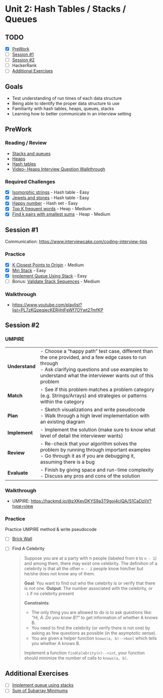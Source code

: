 # Unit 2: Hash Tables / Stacks / Queues

## TODO

- [x] [PreWork](#PreWork)
- [ ] [Session #1](#Session-1)
- [ ] [Session #2](#Session-2)
- [ ] HackerRank
- [ ] [Additional Exercises](#Additional-Exercises)

## Goals
- Test understanding of run times of each data structure
- Being able to identify the proper data structure to use
- Familiarity with hash tables, heaps, queues, stacks
- Learning how to better communicate in an interview setting
  
## PreWork
### Reading / Review

- <a href="https://guides.codepath.org/compsci/Stacks-and-Queues">Stacks and queues</a>
- <a href="https://guides.codepath.org/compsci/Heaps">Heaps</a>
- <a href="https://guides.codepath.org/compsci/Hash-Tables">Hash tables</a>
- <a href="https://www.youtube.com/playlist?list=PL7zKQzeqjecKERijhtFeWf7OYwt27mfKP">Video- Heaps Interview Question Walkthrough</a>

### Required Challenges
- [x] <a href="https://leetcode.com/problems/isomorphic-strings/description/">Isomorphic strings</a> - Hash table - Easy
- [x] <a href="https://leetcode.com/problems/jewels-and-stones/description/">Jewels and stones</a> - Hash table - Easy
- [x] <a href="https://leetcode.com/problems/happy-number/description/">Happy number</a> - Hash set - Easy
- [x] <a href="https://leetcode.com/problems/top-k-frequent-words/description/">Top K frequent words</a> - Heap - Medium
- [x] <a href="https://leetcode.com/problems/find-k-pairs-with-smallest-sums/description/">Find k pairs with smallest sums</a> - Heap - Medium

## Session #1
Communication: https://www.interviewcake.com/coding-interview-tips

### Practice
- [x] [K Closest Points to Origin](https://leetcode.com/problems/k-closest-points-to-origin/) - Medium
- [x] [Min Stack](https://leetcode.com/problems/min-stack/) - Easy
- [x] [Implement Queue Using Stack](https://leetcode.com/problems/implement-queue-using-stacks/) - Easy
- [ ] Bonus: [Validate Stack Sequences](https://leetcode.com/problems/validate-stack-sequences/) - Medium
  
### Walkthrough
- https://www.youtube.com/playlist?list=PL7zKQzeqjecKERijhtFeWf7OYwt27mfKP
  
## Session #2
### UMPIRE
|||
|-|-|
| **Understand** | - Choose a “happy path” test case, different than the one provided, and a few edge cases to run through <br />- Ask clarifying questions and use examples to understand what the interviewer wants out of this problem |
| **Match** | - See if this problem matches a problem category (e.g. Strings/Arrays) and strategies or patterns within the category |
| **Plan** | - Sketch visualizations and write pseudocode <br />- Walk through a high level implementation with an existing diagram
| **Implement** | - Implement the solution (make sure to know what level of detail the interviewer wants) |
| **Review** | - Re-check that your algorithm solves the problem by running through important examples<br />- Go through it as if you are debugging it, assuming there is a bug
| **Evaluate** | - Finish by giving space and run-time complexity <br/>- Discuss any pros and cons of the solution
### Walkthrough
- UMPIRE: https://hackmd.io/@zXKevDKYS9a3T9goj4clQA/S1CaDzIiV?type=view
### Practice
Practice UMPIRE method & write pseudocode
- [ ] [Brick Wall](https://leetcode.com/problems/brick-wall/)
- [ ] Find A Celebrity
  > Suppose you are at a party with n people (labeled from `0` to `n - 1`) and among them, there may exist one celebrity. The definition of a celebrity is that all the other `n - 1` people know him/her but he/she does not know any of them.    
  >
  > **Goal**: You want to find out who the celebrity is or verify that there is not one.
  > **Output**: The number associated with the celebrity, or `-1` if no celebrity present
  >
  >**Constraints**:
  >- The only thing you are allowed to do is to ask questions like: *"Hi, A. Do you know B?"* to get information of whether A knows B. 
  >- You need to find the celebrity (or verify there is not one) by asking as few questions as possible (in the asymptotic sense).  
  >- You are given a helper function `knows(a, b)-->bool` which tells you whether A knows B. 
  > 
  > Implement a function `findCelebrity(n)-->int`, your function should minimize the number of calls to `knows(a, b)`.
  

## Additional Exercises
- [ ] [Implement queue using stacks](https://leetcode.com/problems/implement-queue-using-stacks/description/)
- [ ] [Sum of Subarray Minimums](https://leetcode.com/problems/sum-of-subarray-minimums/)
